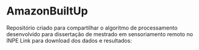 # AmazonBuiltUp
Repositório criado para compartilhar o algoritmo de processamento desenvolvido para dissertação de mestrado em sensoriamento remoto no INPE
Link para download dos dados e resultados: 
